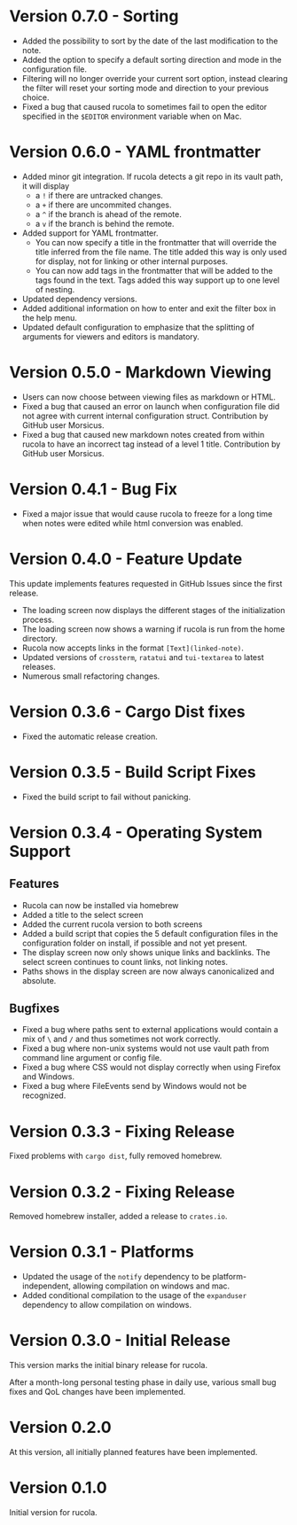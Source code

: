 # Version 0.7.0 - Sorting
 - Added the possibility to sort by the date of the last modification to the note.
 - Added the option to specify a default sorting direction and mode in the configuration file.
 - Filtering will no longer override your current sort option, instead clearing the filter will reset your sorting mode and direction to your previous choice.
 - Fixed a bug that caused rucola to sometimes fail to open the editor specified in the `$EDITOR` environment variable when on Mac.

# Version 0.6.0 - YAML frontmatter
 - Added minor git integration.
   If rucola detects a git repo in its vault path, it will display
     - a `!` if there are untracked changes.
     - a `+` if there are uncommited changes.
     - a `^` if the branch is ahead of the remote.
     - a `v` if the branch is behind the remote.
 - Added support for YAML frontmatter.
   - You can now specify a title in the frontmatter that will override the title inferred from the file name.
   The title added this way is only used for display, not for linking or other internal purposes.
   - You can now add tags in the frontmatter that will be added to the tags found in the text.
   Tags added this way support up to one level of nesting.
 - Updated dependency versions.
 - Added additional information on how to enter and exit the filter box in the help menu.
 - Updated default configuration to emphasize that the splitting of arguments for viewers and editors is mandatory.

# Version 0.5.0 - Markdown Viewing
 - Users can now choose between viewing files as markdown or HTML.
 - Fixed a bug that caused an error on launch when configuration file did not agree with current internal configuration struct. Contribution by GitHub user Morsicus.
 - Fixed a bug that caused new markdown notes created from within rucola to have an incorrect tag instead of a level 1 title. Contribution by GitHub user Morsicus.

# Version 0.4.1 - Bug Fix
 - Fixed a major issue that would cause rucola to freeze for a long time when notes were edited while html conversion was enabled.

# Version 0.4.0 - Feature Update
This update implements features requested in GitHub Issues since the first release.
 - The loading screen now displays the different stages of the initialization process.
 - The loading screen now shows a warning if rucola is run from the home directory.
 - Rucola now accepts links in the format `[Text](linked-note)`.
 - Updated versions of `crossterm`, `ratatui` and `tui-textarea` to latest releases.
 - Numerous small refactoring changes.

# Version 0.3.6 - Cargo Dist fixes
 - Fixed the automatic release creation.

# Version 0.3.5 - Build Script Fixes
 - Fixed the build script to fail without panicking.

# Version 0.3.4 - Operating System Support

## Features
 - Rucola can now be installed via homebrew
 - Added a title to the select screen
 - Added the current rucola version to both screens
 - Added a build script that copies the 5 default configuration files in the configuration folder on install, if possible and not yet present.
 - The display screen now only shows unique links and backlinks. The select screen continues to count links, not linking notes.
 - Paths shows in the display screen are now always canonicalized and absolute.

 ## Bugfixes
 - Fixed a bug where paths sent to external applications would contain a mix of `\` and `/` and thus sometimes not work correctly.
 - Fixed a bug where non-unix systems would not use vault path from command line argument or config file.
 - Fixed a bug where CSS would not display correctly when using Firefox and Windows.
 - Fixed a bug where FileEvents send by Windows would not be recognized.


# Version 0.3.3 - Fixing Release
Fixed problems with `cargo dist`, fully removed homebrew.

# Version 0.3.2 - Fixing Release
Removed homebrew installer, added a release to `crates.io`.

# Version 0.3.1 - Platforms
 - Updated the usage of the `notify` dependency to be platform-independent, allowing compilation on windows and mac.
 - Added conditional compilation to the usage of the `expanduser` dependency to allow compilation on windows.

# Version 0.3.0 - Initial Release
This version marks the initial binary release for rucola.

After a month-long personal testing phase in daily use, various small bug fixes and QoL changes have been implemented.

# Version 0.2.0
At this version, all initially planned features have been implemented.

# Version 0.1.0
Initial version for rucola.

